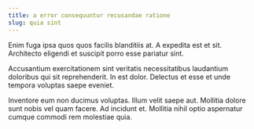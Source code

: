 ```yaml
---
title: a error consequuntur recusandae ratione
slug: quia sint
---
```


Enim fuga ipsa quos quos facilis blanditiis at. A expedita est et sit. Architecto eligendi et suscipit porro esse pariatur sint.

Accusantium exercitationem sint veritatis necessitatibus laudantium doloribus qui sit reprehenderit. In est dolor. Delectus et esse et unde tempora voluptas saepe eveniet.

Inventore eum non ducimus voluptas. Illum velit saepe aut. Mollitia dolore sunt nobis vel quam facere. Ad incidunt et. Mollitia nihil optio aspernatur cumque commodi rem molestiae quia.
